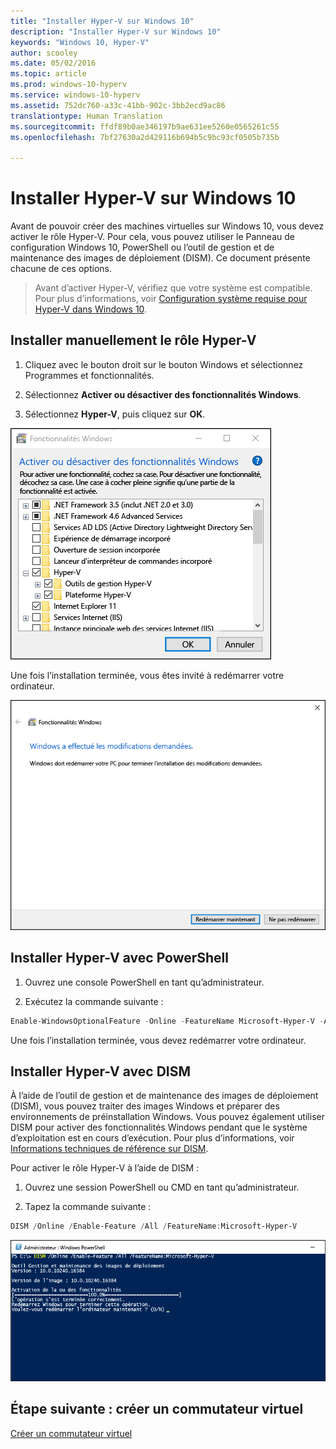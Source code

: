 ```yaml
---
title: "Installer Hyper-V sur Windows 10"
description: "Installer Hyper-V sur Windows 10"
keywords: "Windows 10, Hyper-V"
author: scooley
ms.date: 05/02/2016
ms.topic: article
ms.prod: windows-10-hyperv
ms.service: windows-10-hyperv
ms.assetid: 752dc760-a33c-41bb-902c-3bb2ecd9ac86
translationtype: Human Translation
ms.sourcegitcommit: ffdf89b0ae346197b9ae631ee5260e0565261c55
ms.openlocfilehash: 7bf27630a2d429116b694b5c9bc93cf0505b735b

---
```


# Installer Hyper-V sur Windows 10

Avant de pouvoir créer des machines virtuelles sur Windows 10, vous devez activer le rôle Hyper-V. Pour cela, vous pouvez utiliser le Panneau de configuration Windows 10, PowerShell ou l’outil de gestion et de maintenance des images de déploiement (DISM). Ce document présente chacune de ces options.

> Avant d’activer Hyper-V, vérifiez que votre système est compatible. Pour plus d’informations, voir [Configuration système requise pour Hyper-V dans Windows 10](https://msdn.microsoft.com/virtualization/hyperv_on_windows/quick_start/walkthrough_compatibility).

## Installer manuellement le rôle Hyper-V

1. Cliquez avec le bouton droit sur le bouton Windows et sélectionnez Programmes et fonctionnalités.

2. Sélectionnez **Activer ou désactiver des fonctionnalités Windows**.

3. Sélectionnez **Hyper-V**, puis cliquez sur **OK**.  

![](media/enable_role_upd.png)

Une fois l’installation terminée, vous êtes invité à redémarrer votre ordinateur.

![](media/restart_upd.png)

## Installer Hyper-V avec PowerShell

1. Ouvrez une console PowerShell en tant qu’administrateur.

2. Exécutez la commande suivante :

```powershell
Enable-WindowsOptionalFeature -Online -FeatureName Microsoft-Hyper-V -All
```
Une fois l’installation terminée, vous devez redémarrer votre ordinateur.

## Installer Hyper-V avec DISM

À l’aide de l’outil de gestion et de maintenance des images de déploiement (DISM), vous pouvez traiter des images Windows et préparer des environnements de préinstallation Windows. Vous pouvez également utiliser DISM pour activer des fonctionnalités Windows pendant que le système d’exploitation est en cours d’exécution. Pour plus d’informations, voir [Informations techniques de référence sur DISM](https://technet.microsoft.com/en-us/library/hh824821.aspx).

Pour activer le rôle Hyper-V à l’aide de DISM :

1. Ouvrez une session PowerShell ou CMD en tant qu’administrateur.

2. Tapez la commande suivante :

```powershell
DISM /Online /Enable-Feature /All /FeatureName:Microsoft-Hyper-V
```
![](media/dism_upd.png)


## Étape suivante : créer un commutateur virtuel
[Créer un commutateur virtuel](walkthrough_virtual_switch.md)



<!--HONumber=Oct16_HO4-->


